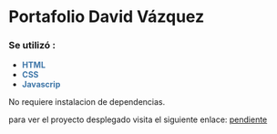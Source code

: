 # Portafolio David Vázquez


### Se utilizó :

* <span style="color:#3e76a8">**HTML**</span>
* <span style="color:#3e76a8">**CSS**</span>
* <span style="color:#3e76a8">**Javascrip**</span>


No requiere instalacion de dependencias.


para ver el proyecto desplegado visita el siguiente enlace: [pendiente]()

